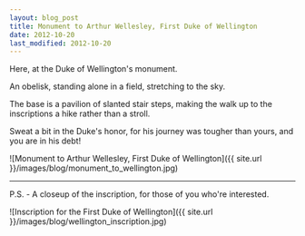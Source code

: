 ```yaml
---
layout: blog_post
title: Monument to Arthur Wellesley, First Duke of Wellington
date: 2012-10-20
last_modified: 2012-10-20
---
```


Here, at the Duke of Wellington's monument.

An obelisk, standing alone in a field, stretching to the sky.

The base is a pavilion of slanted stair steps, making the walk up to the inscriptions a hike rather than a stroll.

Sweat a bit in the Duke's honor, for his journey was tougher than yours, and you are in his debt!<!--more-->

![Monument to Arthur Wellesley, First Duke of Wellington]({{ site.url }}/images/blog/monument_to_wellington.jpg)

---

P.S. - A closeup of the inscription, for those of you who're interested.

![Inscription for the First Duke of Wellington]({{ site.url }}/images/blog/wellington_inscription.jpg)
